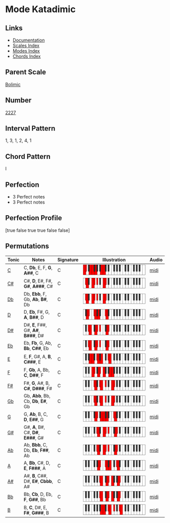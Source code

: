 # Mode Katadimic

## Links

- [Documentation](README.md)
- [Scales Index](Scales.md)
- [Modes Index](Modes.md)
- [Chords Index](Chords.md)

## Parent Scale

[Bolimic](ScaleBolimic.md)

## Number

[2227](https://ianring.com/musictheory/scales/2227)

## Interval Pattern

1, 3, 1, 2, 4, 1

## Chord Pattern

I

## Perfection

- 3 Perfect notes
- 3 Perfect notes

## Perfection Profile

[true false true true false false]

## Permutations

| Tonic | Notes | Signature | Illustration | Audio |
|-------|-------|-----------|--------------|-------|
| [C](ModeCNaturalKatadimic.md) | C, **Db**, E, F, **G**, **A##**, C | C | ![CNaturalKatadimic](ModeCNaturalKatadimic.png) | [midi](https://github.com/edipermadi/music/blob/main/docs/ModeCNaturalKatadimic.mid?raw=true) |
| [C#](ModeCSharpKatadimic.md) | C#, **D**, E#, F#, **G#**, **A###**, C# | C | ![CSharpKatadimic](ModeCSharpKatadimic.png) | [midi](https://github.com/edipermadi/music/blob/main/docs/ModeCSharpKatadimic.mid?raw=true) |
| [Db](ModeDFlatKatadimic.md) | Db, **Ebb**, F, Gb, **Ab**, **B#**, Db | C | ![DFlatKatadimic](ModeDFlatKatadimic.png) | [midi](https://github.com/edipermadi/music/blob/main/docs/ModeDFlatKatadimic.mid?raw=true) |
| [D](ModeDNaturalKatadimic.md) | D, **Eb**, F#, G, **A**, **B##**, D | C | ![DNaturalKatadimic](ModeDNaturalKatadimic.png) | [midi](https://github.com/edipermadi/music/blob/main/docs/ModeDNaturalKatadimic.mid?raw=true) |
| [D#](ModeDSharpKatadimic.md) | D#, **E**, F##, G#, **A#**, **B###**, D# | C | ![DSharpKatadimic](ModeDSharpKatadimic.png) | [midi](https://github.com/edipermadi/music/blob/main/docs/ModeDSharpKatadimic.mid?raw=true) |
| [Eb](ModeEFlatKatadimic.md) | Eb, **Fb**, G, Ab, **Bb**, **C##**, Eb | C | ![EFlatKatadimic](ModeEFlatKatadimic.png) | [midi](https://github.com/edipermadi/music/blob/main/docs/ModeEFlatKatadimic.mid?raw=true) |
| [E](ModeENaturalKatadimic.md) | E, **F**, G#, A, **B**, **C###**, E | C | ![ENaturalKatadimic](ModeENaturalKatadimic.png) | [midi](https://github.com/edipermadi/music/blob/main/docs/ModeENaturalKatadimic.mid?raw=true) |
| [F](ModeFNaturalKatadimic.md) | F, **Gb**, A, Bb, **C**, **D##**, F | C | ![FNaturalKatadimic](ModeFNaturalKatadimic.png) | [midi](https://github.com/edipermadi/music/blob/main/docs/ModeFNaturalKatadimic.mid?raw=true) |
| [F#](ModeFSharpKatadimic.md) | F#, **G**, A#, B, **C#**, **D###**, F# | C | ![FSharpKatadimic](ModeFSharpKatadimic.png) | [midi](https://github.com/edipermadi/music/blob/main/docs/ModeFSharpKatadimic.mid?raw=true) |
| [Gb](ModeGFlatKatadimic.md) | Gb, **Abb**, Bb, Cb, **Db**, **E#**, Gb | C | ![GFlatKatadimic](ModeGFlatKatadimic.png) | [midi](https://github.com/edipermadi/music/blob/main/docs/ModeGFlatKatadimic.mid?raw=true) |
| [G](ModeGNaturalKatadimic.md) | G, **Ab**, B, C, **D**, **E##**, G | C | ![GNaturalKatadimic](ModeGNaturalKatadimic.png) | [midi](https://github.com/edipermadi/music/blob/main/docs/ModeGNaturalKatadimic.mid?raw=true) |
| [G#](ModeGSharpKatadimic.md) | G#, **A**, B#, C#, **D#**, **E###**, G# | C | ![GSharpKatadimic](ModeGSharpKatadimic.png) | [midi](https://github.com/edipermadi/music/blob/main/docs/ModeGSharpKatadimic.mid?raw=true) |
| [Ab](ModeAFlatKatadimic.md) | Ab, **Bbb**, C, Db, **Eb**, **F##**, Ab | C | ![AFlatKatadimic](ModeAFlatKatadimic.png) | [midi](https://github.com/edipermadi/music/blob/main/docs/ModeAFlatKatadimic.mid?raw=true) |
| [A](ModeANaturalKatadimic.md) | A, **Bb**, C#, D, **E**, **F###**, A | C | ![ANaturalKatadimic](ModeANaturalKatadimic.png) | [midi](https://github.com/edipermadi/music/blob/main/docs/ModeANaturalKatadimic.mid?raw=true) |
| [A#](ModeASharpKatadimic.md) | A#, **B**, C##, D#, **E#**, **Cbbb**, A# | C | ![ASharpKatadimic](ModeASharpKatadimic.png) | [midi](https://github.com/edipermadi/music/blob/main/docs/ModeASharpKatadimic.mid?raw=true) |
| [Bb](ModeBFlatKatadimic.md) | Bb, **Cb**, D, Eb, **F**, **G##**, Bb | C | ![BFlatKatadimic](ModeBFlatKatadimic.png) | [midi](https://github.com/edipermadi/music/blob/main/docs/ModeBFlatKatadimic.mid?raw=true) |
| [B](ModeBNaturalKatadimic.md) | B, **C**, D#, E, **F#**, **G###**, B | C | ![BNaturalKatadimic](ModeBNaturalKatadimic.png) | [midi](https://github.com/edipermadi/music/blob/main/docs/ModeBNaturalKatadimic.mid?raw=true) |

